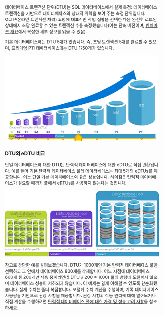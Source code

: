 데이터베이스 트랜잭션 단위(DTU)는 SQL 데이터베이스에서 실제 측정: 데이터베이스 트랜잭션을 기반으로 데이터베이스의 상대적 위력을 보여 주는 측정 단위입니다. OLTP(온라인 트랜잭션 처리) 요청에 대표적인 작업 집합을 선택한 다음 완전히 로드된 상태에서 초당 완료할 수 있는 트랜잭션 수를 측정했습니다(이는 단축 버전이며, [벤치마크 개요](../articles/sql-database/sql-database-benchmark-overview.md)에서 복잡한 세부 정보를 읽을 수 있음).

기본 데이터베이스에는 DTU 5개가 있습니다. 즉, 초당 트랜잭션 5개를 완료할 수 있으며, 프리미엄 P11 데이터베이스에는 DTU 1750개가 있습니다.

![SQL 데이터베이스 소개: 계층 및 수준별 단일 데이터베이스 DTU](./media/sql-database-understanding-dtus/single_db_dtus.png)

### DTU와 eDTU 비교

단일 데이터베이스에 대한 DTU는 탄력적 데이터베이스에 대한 eDTU로 직접 변환됩니다. 예를 들어 기본 탄력적 데이터베이스 풀의 데이터베이스는 최대 5개의 eDTUs를 제공합니다. 이는 단일 기본 데이터베이스와 같은 성능입니다. 차이점은 탄력적 데이터베이스가 필요할 때까지 풀에서 eDTUs를 사용하지 않는다는 것입니다.

![SQL 데이터베이스 소개: 계층별 탄력적 풀](./media/sql-database-understanding-dtus/sqldb_elastic_pools.png)

참고로 간단한 예를 살펴보겠습니다. DTU가 1000개인 기본 탄력적 데이터베이스 풀을 선택하고 그 안에서 데이터베이스 800개를 삭제합니다. 어느 시점에 데이터베이스 800개 중 200개만 사용 중이라면(5 DTU X 200 = 1000) 풀의 용량에 도달하지 않으며 데이터베이스 성능이 저하되지 않습니다. 이 예제는 쉽게 이해할 수 있도록 단순화했습니다. 실제 수치는 좀더 복잡합니다. 포털이 수치 계산을 수행하며, 기록 데이터베이스 사용량을 기반으로 권장 사항을 제공합니다. 권장 사항의 작동 원리에 대해 알아보거나 직접 계산을 수행하려면 [탄력적 데이터베이스 풀에 대한 가격 및 성능 고려 사항](../articles/sql-database/sql-database-elastic-pool-guidance.md)을 참조하세요.

<!---HONumber=Nov15_HO4-->